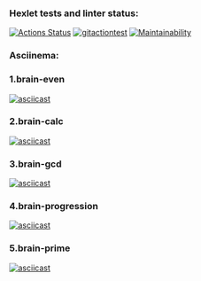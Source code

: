 ### Hexlet tests and linter status:
[![Actions Status](https://github.com/georgegla/frontend-project-lvl1/workflows/hexlet-check/badge.svg)](https://github.com/georgegla/frontend-project-lvl1/actions)
[![gitactiontest](https://github.com/georgegla/frontend-project-lvl1/actions/workflows/gitactiontest.yml/badge.svg)](https://github.com/georgegla/frontend-project-lvl1/actions/workflows/gitactiontest.yml)
[![Maintainability](https://api.codeclimate.com/v1/badges/5d9a2bac2d239c3b62d9/maintainability)](https://codeclimate.com/github/georgegla/frontend-project-lvl1/maintainability)
### Asciinema:
### 1.brain-even
[![asciicast](https://asciinema.org/a/x1HxAcJNnB7RilAfmdc532ztB.svg)](https://asciinema.org/a/x1HxAcJNnB7RilAfmdc532ztB)
### 2.brain-calc
[![asciicast](https://asciinema.org/a/ejqFvgGdGOx37DWV0R4hryGrU.svg)](https://asciinema.org/a/ejqFvgGdGOx37DWV0R4hryGrU)
### 3.brain-gcd
[![asciicast](https://asciinema.org/a/88vX8Lru6ik9hXehxERlD0n6t.svg)](https://asciinema.org/a/88vX8Lru6ik9hXehxERlD0n6t)
### 4.brain-progression
[![asciicast](https://asciinema.org/a/cUbnbv9ml4zDSh5GM1WDZ9LDk.svg)](https://asciinema.org/a/cUbnbv9ml4zDSh5GM1WDZ9LDk)
### 5.brain-prime
[![asciicast](https://asciinema.org/a/nciD2MiLgMKDrA7aWZjO2RjkN.svg)](https://asciinema.org/a/nciD2MiLgMKDrA7aWZjO2RjkN)